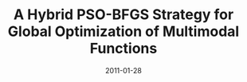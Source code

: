 ---
title: "A Hybrid PSO-BFGS Strategy for Global Optimization of Multimodal Functions"
collection:  journals
permalink: /publication/A_Hybrid
date: 2011-01-28
venue: "IEEE Trans. Systems, Man, and Cybernetics, Part B 41(4): 1003-1014"
city: 
state: ""
thumbnail: "A_Hybrid.pdf"
teaser : 
authors: "Shutao Li, Mingkui Tan, Ivor W Tsang, James Tin-Yau Kwok"
bibtex: A_Hybrid.txt
uri: A_Hybrid.pdf
arxiv: 
project: 
source:
poster:
data:
---